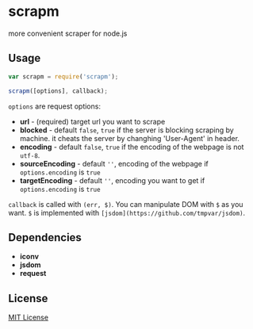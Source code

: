 # scrapm
more convenient scraper for node.js

## Usage

```javascript
var scrapm = require('scrapm');

scrapm([options], callback);
```

`options` are request options:
- **url** - (required) target url you want to scrape
- **blocked** - default `false`, `true` if the server is blocking scraping by machine. it cheats the server by changhing 'User-Agent' in header.
- **encoding** - default `false`, `true` if the encoding of the webpage is not `utf-8`.
- **sourceEncoding** - default `''`, encoding of the webpage if `options.encoding` is `true`
- **targetEncoding** - default `''`, encoding you want to get if `options.encoding` is `true`

`callback` is called with `(err, $)`. You can manipulate DOM with `$` as you want. `$` is implemented with `[jsdom](https://github.com/tmpvar/jsdom)`.

## Dependencies
- **iconv**
- **jsdom**
- **request**

## License
[MIT License](LICENSE)
